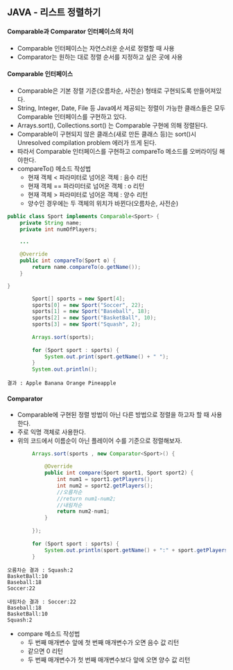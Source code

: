 ## JAVA -  리스트 정렬하기

#### Comparable과 Comparator 인터페이스의 차이

- Comparable 인터페이스는 자연스러운 순서로 정렬할 때 사용
- Comparator는 원하는 대로 정렬 순서를 지정하고 싶은 곳에 사용



#### Comparable 인터페이스

- Comparable은 기본 정렬 기준(오름차순, 사전순) 형태로 구현되도록 만들어져있다.
- String, Integer, Date, File 등 Java에서 제공되는 정렬이 가능한 클래스들은 모두 Comparable 인터페이스를 구현하고 있다.
- Arrays.sort(), Collections.sort() 는 Comparable 구현에 의해 정렬된다.
- Comparable이 구현되지 않은 클래스(새로 만든 클래스 등)는 sort()시  Unresolved compilation problem 에러가 뜨게 된다.
- 따라서 Comparable 인터페이스를 구현하고 compareTo 메소드를 오버라이딩 해야한다.
- compareTo() 메소드 작성법
  - 현재 객체 < 파라미터로 넘어온 객체 : 음수 리턴
  - 현재 객체 == 파라미터로 넘어온 객체 : o 리턴
  - 현재 객체 > 파라미터로 넘어온 객체 : 양수 리턴
  - 양수인 경우에는 두 객체의 위치가 바뀐다(오름차순, 사전순)

```java
public class Sport implements Comparable<Sport> {
	private String name;
	private int numOfPlayers;

	...

	@Override
	public int compareTo(Sport o) {
		return name.compareTo(o.getName());
	}

}
```

```java
		Sport[] sports = new Sport[4];
		sports[0] = new Sport("Soccer", 22);
		sports[1] = new Sport("Baseball", 18);
		sports[2] = new Sport("BasketBall", 10);
		sports[3] = new Sport("Squash", 2);
		
		Arrays.sort(sports);
		
		for (Sport sport : sports) {
			System.out.print(sport.getName() + " ");
		}
		System.out.println();
```

```
결과 : Apple Banana Orange Pineapple 
```



#### Comparator 

- Comparable에 구현된 정렬 방법이 아닌 다른 방법으로 정렬을 하고자 할 때 사용한다.
- 주로 익명 객체로 사용한다.
- 위의 코드에서 이름순이 아닌 플레이어 수를 기준으로 정렬해보자.

```java
		Arrays.sort(sports , new Comparator<Sport>() {

			@Override
			public int compare(Sport sport1, Sport sport2) {
				int num1 = sport1.getPlayers();
				int num2 = sport2.getPlayers();
				//오름차순
				//return num1-num2;
				//내림차순
				return num2-num1;
			}
			
		});
		
		for (Sport sport : sports) {
			System.out.println(sport.getName() + ":" + sport.getPlayers());
		}
```

```
오름차순 결과 : Squash:2
BasketBall:10
Baseball:18
Soccer:22

내림차순 결과 : Soccer:22
Baseball:18
BasketBall:10
Squash:2
```

- compare 메소드 작성법
  - 두 번째 매개변수 앞에 첫 번째 매개변수가 오면 음수 값 리턴
  - 같으면 0 리턴
  - 두 번째 매개변수가 첫 번째 매개변수보다 앞에 오면 양수 값 리턴

